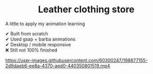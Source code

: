 # <h1 align="center">Leather clothing store</h1>

<p> A little to apply my animation learning <p>


✔ Built from scratch <br>
✔ Used gsap + barba animations <br>
✔ Desktop / mobile responsive <br>
❌ Still not 100% finished <br>


https://user-images.githubusercontent.com/60300247/198877155-2d9daeb6-ee8a-4370-aed0-440350801519.mp4

